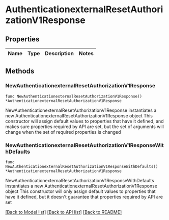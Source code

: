 # AuthenticationexternalResetAuthorizationV1Response

## Properties

Name | Type | Description | Notes
------------ | ------------- | ------------- | -------------

## Methods

### NewAuthenticationexternalResetAuthorizationV1Response

`func NewAuthenticationexternalResetAuthorizationV1Response() *AuthenticationexternalResetAuthorizationV1Response`

NewAuthenticationexternalResetAuthorizationV1Response instantiates a new AuthenticationexternalResetAuthorizationV1Response object
This constructor will assign default values to properties that have it defined,
and makes sure properties required by API are set, but the set of arguments
will change when the set of required properties is changed

### NewAuthenticationexternalResetAuthorizationV1ResponseWithDefaults

`func NewAuthenticationexternalResetAuthorizationV1ResponseWithDefaults() *AuthenticationexternalResetAuthorizationV1Response`

NewAuthenticationexternalResetAuthorizationV1ResponseWithDefaults instantiates a new AuthenticationexternalResetAuthorizationV1Response object
This constructor will only assign default values to properties that have it defined,
but it doesn't guarantee that properties required by API are set


[[Back to Model list]](../README.md#documentation-for-models) [[Back to API list]](../README.md#documentation-for-api-endpoints) [[Back to README]](../README.md)


